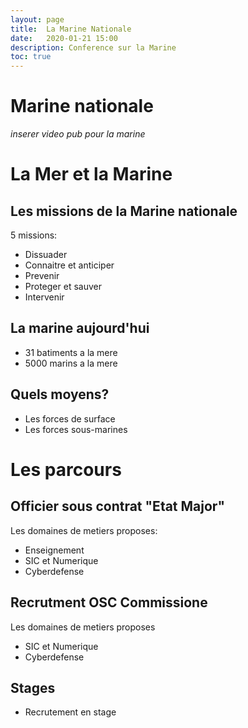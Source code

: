 ```yaml
---
layout: page
title:  La Marine Nationale
date:   2020-01-21 15:00
description: Conference sur la Marine
toc: true
---
```

# Marine nationale
*inserer video pub pour la marine*

# La Mer et la Marine
## Les missions de la Marine nationale
5 missions:
* Dissuader
* Connaitre et anticiper
* Prevenir
* Proteger et sauver
* Intervenir

## La marine aujourd'hui
* 31 batiments a la mere
* 5000 marins a la mere

## Quels moyens?
* Les forces de surface
* Les forces sous-marines

# Les parcours
## Officier sous contrat "Etat Major"
Les domaines de metiers proposes:
* Enseignement
* SIC et Numerique
* Cyberdefense

## Recrutment OSC Commissione
Les domaines de metiers proposes
* SIC et Numerique
* Cyberdefense

## Stages
* Recrutement en stage
